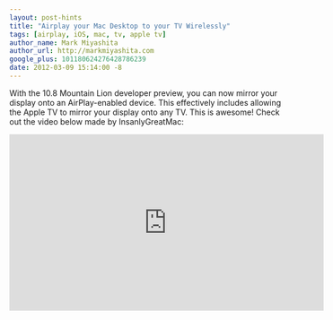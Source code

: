 ```yaml
---
layout: post-hints
title: "Airplay your Mac Desktop to your TV Wirelessly"
tags: [airplay, iOS, mac, tv, apple tv]
author_name: Mark Miyashita
author_url: http://markmiyashita.com
google_plus: 101180624276428786239
date: 2012-03-09 15:14:00 -8
---
```


With the 10.8 Mountain Lion developer preview, you can now mirror your display onto an AirPlay-enabled device. This effectively includes allowing the Apple TV to mirror your display onto any TV. This is awesome! Check out the video below made by InsanlyGreatMac:

<iframe width="560" height="315" src="http://www.youtube.com/embed/SAEH1H-4Siw" frameborder="0" allowfullscreen></iframe>
